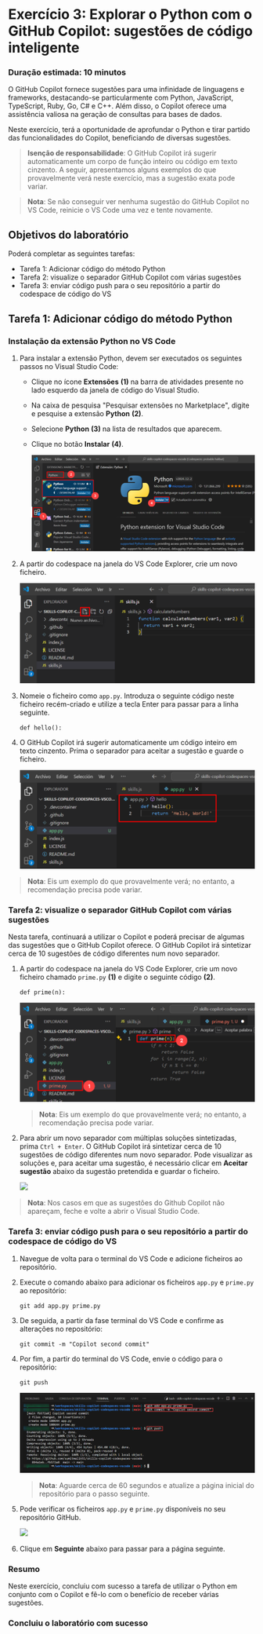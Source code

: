 # Exercício 3: Explorar o Python com o GitHub Copilot: sugestões de código inteligente

### Duração estimada: 10 minutos

O GitHub Copilot fornece sugestões para uma infinidade de linguagens e frameworks, destacando-se particularmente com Python, JavaScript, TypeScript, Ruby, Go, C# e C++. Além disso, o Copilot oferece uma assistência valiosa na geração de consultas para bases de dados.

Neste exercício, terá a oportunidade de aprofundar o Python e tirar partido das funcionalidades do Copilot, beneficiando de diversas sugestões.

>**Isenção de responsabilidade**: O GitHub Copilot irá sugerir automaticamente um corpo de função inteiro ou código em texto cinzento. A seguir, apresentamos alguns exemplos do que provavelmente verá neste exercício, mas a sugestão exata pode variar.

>**Nota**: Se não conseguir ver nenhuma sugestão do GitHub Copilot no VS Code, reinicie o VS Code uma vez e tente novamente.

## Objetivos do laboratório

Poderá completar as seguintes tarefas:

- Tarefa 1: Adicionar código do método Python
- Tarefa 2: visualize o separador GitHub Copilot com várias sugestões
- Tarefa 3: enviar código push para o seu repositório a partir do codespace de código do VS

## Tarefa 1: Adicionar código do método Python

### Instalação da extensão Python no VS Code

1. Para instalar a extensão Python, devem ser executados os seguintes passos no Visual Studio Code:

    - Clique no ícone **Extensões** **(1)** na barra de atividades presente no lado esquerdo da janela de código do Visual Studio.
    - Na caixa de pesquisa "Pesquisar extensões no Marketplace", digite e pesquise a extensão **Python** **(2)**.
    - Selecione **Python** **(3)** na lista de resultados que aparecem.
    - Clique no botão **Instalar** **(4)**.

      ![](../../media/python-install.png)

1. A partir do codespace na janela do VS Code Explorer, crie um novo ficheiro.

   ![](../../media/ex-3-create-py.png)

1. Nomeie o ficheiro como `app.py`. Introduza o seguinte código neste ficheiro recém-criado e utilize a tecla Enter para passar para a linha seguinte.

    ```
    def hello():
    ```

1. O GitHub Copilot irá sugerir automaticamente um código inteiro em texto cinzento. Prima o separador para aceitar a sugestão e guarde o ficheiro.

   ![](../../media/ex-3-apppy.png)

 > **Nota**: Eis um exemplo do que provavelmente verá; no entanto, a recomendação precisa pode variar.

### Tarefa 2: visualize o separador GitHub Copilot com várias sugestões

Nesta tarefa, continuará a utilizar o Copilot e poderá precisar de algumas das sugestões que o GitHub Copilot oferece. O GitHub Copilot irá sintetizar cerca de 10 sugestões de código diferentes num novo separador.

1. A partir do codespace na janela do VS Code Explorer, crie um novo ficheiro chamado `prime.py` **(1)** e digite o seguinte código **(2)**.

    ```
    def prime(n):
    ```

   ![](../../media/co-suggestion1.png)

   > **Nota**: Eis um exemplo do que provavelmente verá; no entanto, a recomendação precisa pode variar.

1. Para abrir um novo separador com múltiplas soluções sintetizadas, prima `Ctrl + Enter`. O GitHub Copilot irá sintetizar cerca de 10 sugestões de código diferentes num novo separador. Pode visualizar as soluções e, para aceitar uma sugestão, é necessário clicar em **Aceitar sugestão** abaixo da sugestão pretendida e guardar o ficheiro.

   ![](../../media/accpet-suggestion.png)

 > **Nota**: Nos casos em que as sugestões do Github Copilot não apareçam, feche e volte a abrir o Visual Studio Code.

### Tarefa 3: enviar código push para o seu repositório a partir do codespace de código do VS

1. Navegue de volta para o terminal do VS Code e adicione ficheiros ao repositório.

2. Execute o comando abaixo para adicionar os ficheiros `app.py` e `prime.py` ao repositório:

    ```
    git add app.py prime.py
    ```

3. De seguida, a partir da fase terminal do VS Code e confirme as alterações no repositório:

    ```
    git commit -m "Copilot second commit"
    ```

4. Por fim, a partir do terminal do VS Code, envie o código para o repositório:

    ```
    git push
    ```

   ![](../../media/ex-3-push2.png)

   >**Nota**: Aguarde cerca de 60 segundos e atualize a página inicial do repositório para o passo seguinte.

5. Pode verificar os ficheiros `app.py` e `prime.py` disponíveis no seu repositório GitHub.

   ![](../../media/ex-3-github3.png)

 <validation step="95754ad8-7b5c-486d-8e7c-d034df03ff1b" />

6. Clique em **Seguinte** abaixo para passar para a página seguinte.

### Resumo

Neste exercício, concluiu com sucesso a tarefa de utilizar o Python em conjunto com o Copilot e fê-lo com o benefício de receber várias sugestões.

### Concluiu o laboratório com sucesso